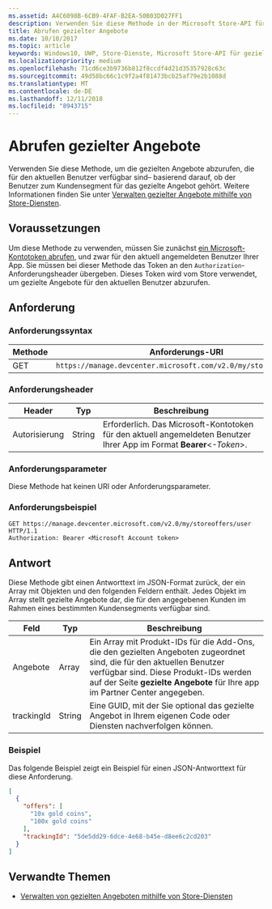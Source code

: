 ```yaml
---
ms.assetid: A4C6098B-6CB9-4FAF-B2EA-50B03D027FF1
description: Verwenden Sie diese Methode in der Microsoft Store-API für gezielte Angebote, um die gezielten Angebote abzurufen, die für den aktuellen Benutzer im Zusammenhang mit der aktuellen App verfügbar sind.
title: Abrufen gezielter Angebote
ms.date: 10/10/2017
ms.topic: article
keywords: Windows10, UWP, Store-Dienste, Microsoft Store-API für gezielte Angebote, gezielte Angebote abrufen
ms.localizationpriority: medium
ms.openlocfilehash: 71cd6ce3b9736b812f8ccdf4d21d35357928c63c
ms.sourcegitcommit: 49d58bc66c1c9f2a4f81473bcb25af79e2b1088d
ms.translationtype: MT
ms.contentlocale: de-DE
ms.lasthandoff: 12/11/2018
ms.locfileid: "8943715"
---
```

# <a name="get-targeted-offers"></a>Abrufen gezielter Angebote

Verwenden Sie diese Methode, um die gezielten Angebote abzurufen, die für den aktuellen Benutzer verfügbar sind– basierend darauf, ob der Benutzer zum Kundensegment für das gezielte Angebot gehört. Weitere Informationen finden Sie unter [Verwalten gezielter Angebote mithilfe von Store-Diensten](manage-targeted-offers-using-windows-store-services.md).

## <a name="prerequisites"></a>Voraussetzungen

Um diese Methode zu verwenden, müssen Sie zunächst [ein Microsoft-Kontotoken abrufen](manage-targeted-offers-using-windows-store-services.md#obtain-a-microsoft-account-token), und zwar für den aktuell angemeldeten Benutzer Ihrer App. Sie müssen bei dieser Methode das Token an den ```Authorization```-Anforderungsheader übergeben. Dieses Token wird vom Store verwendet, um gezielte Angebote für den aktuellen Benutzer abzurufen.

## <a name="request"></a>Anforderung


### <a name="request-syntax"></a>Anforderungssyntax

| Methode | Anforderungs-URI                                                                |
|--------|----------------------------------------------------------------------------|
| GET    | ```https://manage.devcenter.microsoft.com/v2.0/my/storeoffers/user``` |


### <a name="request-header"></a>Anforderungsheader

| Header        | Typ   | Beschreibung  |
|---------------|--------|--------------|
| Autorisierung | String | Erforderlich. Das Microsoft-Kontotoken für den aktuell angemeldeten Benutzer Ihrer App im Format **Bearer**&lt;*-Token*&gt;. |


### <a name="request-parameters"></a>Anforderungsparameter

Diese Methode hat keinen URI oder Anforderungsparameter.

### <a name="request-example"></a>Anforderungsbeispiel

```syntax
GET https://manage.devcenter.microsoft.com/v2.0/my/storeoffers/user HTTP/1.1
Authorization: Bearer <Microsoft Account token>
```

## <a name="response"></a>Antwort

Diese Methode gibt einen Antworttext im JSON-Format zurück, der ein Array mit Objekten und den folgenden Feldern enthält. Jedes Objekt im Array stellt gezielte Angebote dar, die für den angegebenen Kunden im Rahmen eines bestimmten Kundensegments verfügbar sind.

| Feld      | Typ   | Beschreibung         |
|------------|--------|------------------|
| Angebote      | Array  | Ein Array mit Produkt-IDs für die Add-Ons, die den gezielten Angeboten zugeordnet sind, die für den aktuellen Benutzer verfügbar sind. Diese Produkt-IDs werden auf der Seite **gezielte Angebote** für Ihre app im Partner Center angegeben.            |
| trackingId  | String | Eine GUID, mit der Sie optional das gezielte Angebot in Ihrem eigenen Code oder Diensten nachverfolgen können. |


### <a name="example"></a>Beispiel

Das folgende Beispiel zeigt ein Beispiel für einen JSON-Antworttext für diese Anforderung.

```json
[
  {
    "offers": [
      "10x gold coins",
      "100x gold coins"
    ],
    "trackingId": "5de5dd29-6dce-4e68-b45e-d8ee6c2cd203"
  }
]
```

## <a name="related-topics"></a>Verwandte Themen

* [Verwalten von gezielten Angeboten mithilfe von Store-Diensten](manage-targeted-offers-using-windows-store-services.md)

 

 
